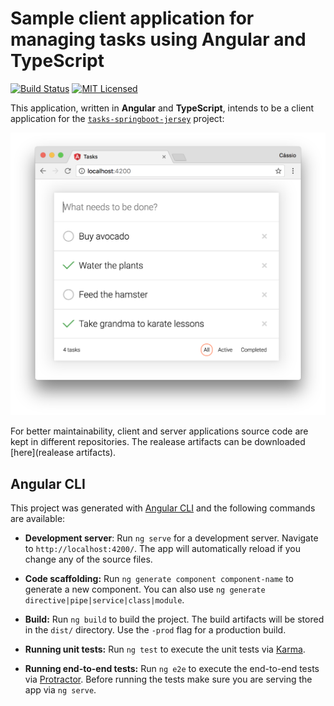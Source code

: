 # Sample client application for managing tasks using Angular and TypeScript

[![Build Status](https://travis-ci.org/cassiomolin/tasks-frontend-angular.svg?branch=master)](https://travis-ci.org/cassiomolin/tasks-frontend-angular)
[![MIT Licensed](https://img.shields.io/badge/license-MIT-blue.svg)](https://raw.githubusercontent.com/cassiomolin/tasks-frontend-angular/master/LICENSE.txt)

This application, written in **Angular** and **TypeScript**, intends to be a client application for the [`tasks-springboot-jersey`][tasks server project] project:

<img src="src/doc/screenshot.png" width="600">

For better maintainability, client and server applications source code are kept in different repositories. The realease artifacts can be downloaded [here](realease artifacts).

## Angular CLI

This project was generated with [Angular CLI](https://github.com/angular/angular-cli) and the following commands are available:

- **Development server**: Run `ng serve` for a development server. Navigate to `http://localhost:4200/`. The app will automatically reload if you change any of the source files.

- **Code scaffolding:** Run `ng generate component component-name` to generate a new component. You can also use `ng generate directive|pipe|service|class|module`.

- **Build:** Run `ng build` to build the project. The build artifacts will be stored in the `dist/` directory. Use the `-prod` flag for a production build.

- **Running unit tests:** Run `ng test` to execute the unit tests via [Karma](https://karma-runner.github.io).

- **Running end-to-end tests:** Run `ng e2e` to execute the end-to-end tests via [Protractor](http://www.protractortest.org/).
Before running the tests make sure you are serving the app via `ng serve`.


[tasks server project]: https://github.com/cassiomolin/tasks-springboot-jersey
[release artifacts]: https://github.com/cassiomolin/tasks-frontend-angular/releases
